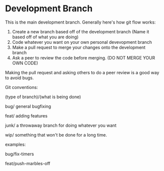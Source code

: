 # Development Branch

This is the main development branch. Generally here's how git flow works:
1) Create a new branch based off of the development branch (Name it based off of what you are doing)
2) Code whatever you want on your own personal devevopment branch
3) Make a pull request to merge your changes onto the development branch
4) Ask a peer to review the code before merging. (DO NOT MERGE YOUR OWN CODE)

Making the pull request and asking others to do a peer review is a good way to avoid bugs. 


Git conventions:

(type of branch)/(what is being done)

bug/ general bugfixing

feat/ adding features

junk/ a throwaway branch for doing whatever you want

wip/ something that won't be done for a long time.

examples:

bug/fix-timers

feat/push-marbles-off
